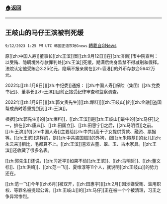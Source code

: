 ###  [:house:返回](README.md)
---


## 王岐山的马仔王滨被判死缓
`9/12/2023 1:25 PM UTC 韩国正道农场Gnews` [轉載自GNews](https://gnews.org/articles/1680488)

原[[zh:中国人寿]]董事长[[zh:王滨]]案[[zh:9月12日]]在[[zh:济南]]市中院宣判：以受贿、隐瞒境外存款罪判处[[zh:王滨]]死缓，期满后终身监禁不得减刑和假释。法院认定他受贿合3.25亿元，隐瞒不报亲属在[[zh:香港]]的外币存款合5642万元。

2022年[[zh:1月8日]][[zh:中纪委]]通报： [[zh:中国人寿]]保险（集团）[[zh:党委书记]]、董事长[[zh:王滨]]目前正接受纪律审查和监察调查。

2022年[[zh:1月9日]][[zh:郭文贵先生]][[zh:爆料]][[zh:王岐山]]的[[zh:金融]]盗国帮成员时着重提到到[[zh:王滨]]。

根据[[zh:郭先生]]的[[zh:爆料]]，[[zh:王滨]]是[[zh:王岐山]]最牛的[[zh:马仔]]之一，排在[[zh:康典]]、[[zh:田国立]]、[[zh:田惠宇]]之后，[[zh:马明哲]]之前。[[zh:王滨]]的[[zh:中国人寿]]主要给[[zh:中共]]高干子女提供贷款、融资、票据等。[[zh:王滨]]这样的，是[[zh:中共盗国贼]]的外狗，跟[[zh:朱镕基]]的女儿[[zh:朱云来]]相比，毛都算不上。[[zh:王滨]]喜欢古董、翠、玉、古木家具。[[zh:王滨]]还收藏了很多名表。

[[zh:郭先生]]还说，[[zh:习近平]]如果不动[[zh:王滨]]、[[zh:马明哲]]、[[zh:董文标]]、[[zh:洪崎]]、[[zh:范一飞]]、夏维淳等11个人，就说明[[zh:王岐山]]的势力还在。

[[zh:范一飞]]今年[[zh:6月]]被双开，[[zh:田惠宇]][[zh:2月]]因涉嫌受贿、滥用职权、等罪名被提起公诉，[[zh:王岐山]]的[[zh:马仔]]正在被一个个被清理，习王之争异常惨烈。
